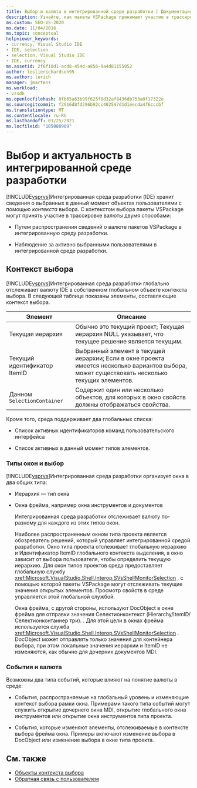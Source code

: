 ```yaml
---
title: Выбор и валюта в интегрированной среде разработки | Документация Майкрософт
description: Узнайте, как пакеты VSPackage принимают участие в трассировке валют. Интегрированная среда разработки Visual Studio хранит сведения о выбранных объектах с помощью контекста выбора.
ms.custom: SEO-VS-2020
ms.date: 11/04/2016
ms.topic: conceptual
helpviewer_keywords:
- currency, Visual Studio IDE
- IDE, selection
- selection, Visual Studio IDE
- IDE, currency
ms.assetid: 2f6f18d1-acd8-454d-a856-9a4d81155052
author: leslierichardson95
ms.author: lerich
manager: jmartens
ms.workload:
- vssdk
ms.openlocfilehash: 0fb65a63b99f625f8d32af8436db753a0f17322e
ms.sourcegitcommit: f2916d8fd296b92cc402597d1d1eecda4f6cccbf
ms.translationtype: MT
ms.contentlocale: ru-RU
ms.lasthandoff: 03/25/2021
ms.locfileid: "105080909"
---
```

# <a name="selection-and-currency-in-the-ide"></a>Выбор и актуальность в интегрированной среде разработки
[!INCLUDE[vsprvs](../../code-quality/includes/vsprvs_md.md)]Интегрированная среда разработки (IDE) хранит сведения о выбранных в данный момент объектах пользователями с помощью *контекста* выбора. С контекстом выбора пакеты VSPackage могут принять участие в трассировке валюты двумя способами:

- Путем распространения сведений о валюте пакетов VSPackage в интегрированную среду разработки.

- Наблюдение за активно выбранными пользователями в интегрированной среде разработки.

## <a name="selection-context"></a>Контекст выбора
 [!INCLUDE[vsprvs](../../code-quality/includes/vsprvs_md.md)]Интегрированная среда разработки глобально отслеживает валюту IDE в собственном глобальном объекте контекста выбора. В следующей таблице показаны элементы, составляющие контекст выбора.

|Элемент|Описание|
|-------------|-----------------|
|Текущая иерархия|Обычно это текущий проект; Текущая иерархия NULL указывает, что текущее решение является текущим.|
|Текущий идентификатор ItemID|Выбранный элемент в текущей иерархии; Если в окне проекта имеется несколько вариантов выбора, может существовать несколько текущих элементов.|
|Данном `SelectionContainer`|Содержит один или несколько объектов, для которых в окно свойств должны отображаться свойства.|

 Кроме того, среда поддерживает два глобальных списка:

- Список активных идентификаторов команд пользовательского интерфейса

- Список активных в данный момент типов элементов.

### <a name="window-types-and-selection"></a>Типы окон и выбор
 [!INCLUDE[vsprvs](../../code-quality/includes/vsprvs_md.md)]Интегрированная среда разработки организует окна в два общих типа:

- Иерархия — тип окна

- Окна фрейма, например окна инструментов и документов

  Интегрированная среда разработки отслеживает валюту по-разному для каждого из этих типов окон.

  Наиболее распространенным окном типа проекта является обозреватель решений, который управляет интегрированной средой разработки. Окно типа проекта отслеживает глобальную иерархию и Идентификатор ItemID глобального контекста выделения, а окно зависит от выбора пользователя, чтобы определить текущую иерархию. Для окон типов проектов среда предоставляет глобальную службу <xref:Microsoft.VisualStudio.Shell.Interop.SVsShellMonitorSelection> , с помощью которой пакеты VSPackage могут отслеживать текущие значения открытых элементов. Просмотр свойств в среде управляется этой глобальной службой.

  Окна фрейма, с другой стороны, используют DocObject в окне фрейма для отправки значения Селектионконтекст (Hierarchy/ItemID/Селектионконтаинер три). . Для этой цели в окнах фрейма используется служба <xref:Microsoft.VisualStudio.Shell.Interop.SVsShellMonitorSelection> . DocObject может отправлять только значения для контейнера выбора, при этом локальные значения иерархии и ItemID не изменяются, как обычно для дочерних документов MDI.

### <a name="events-and-currency"></a>События и валюта
 Возможны два типа событий, которые влияют на понятие валюты в среде:

- События, распространяемые на глобальный уровень и изменяющие контекст выбора рамки окна. Примерами такого типа событий могут служить открытие дочернего окна MDI, открытие глобального окна инструментов или открытие окна инструментов типа проекта.

- События, которые изменяют элементы, отслеживаемые в контексте выбора фрейма окна. Примеры включают изменение выбора в DocObject или изменение выбора в окне типа проекта.

## <a name="see-also"></a>См. также
- [Объекты контекста выбора](../../extensibility/internals/selection-context-objects.md)
- [Обратная связь с пользователем](../../extensibility/internals/feedback-to-the-user.md)
